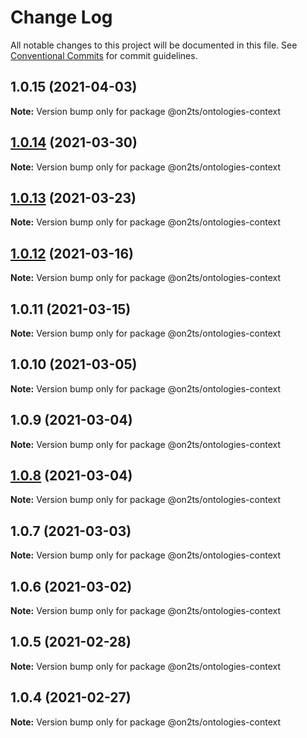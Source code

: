 # Change Log

All notable changes to this project will be documented in this file.
See [Conventional Commits](https://conventionalcommits.org) for commit guidelines.

## 1.0.15 (2021-04-03)

**Note:** Version bump only for package @on2ts/ontologies-context





## [1.0.14](https://github.com/on2ts/ontologies/compare/v1.0.13...v1.0.14) (2021-03-30)

**Note:** Version bump only for package @on2ts/ontologies-context





## [1.0.13](https://github.com/on2ts/ontologies/compare/v1.0.12...v1.0.13) (2021-03-23)

**Note:** Version bump only for package @on2ts/ontologies-context





## [1.0.12](https://github.com/on2ts/ontologies/compare/v1.0.11...v1.0.12) (2021-03-16)

**Note:** Version bump only for package @on2ts/ontologies-context





## 1.0.11 (2021-03-15)

**Note:** Version bump only for package @on2ts/ontologies-context





## 1.0.10 (2021-03-05)

**Note:** Version bump only for package @on2ts/ontologies-context





## 1.0.9 (2021-03-04)

**Note:** Version bump only for package @on2ts/ontologies-context





## [1.0.8](https://github.com/on2ts/ontologies/compare/v1.0.7...v1.0.8) (2021-03-04)

**Note:** Version bump only for package @on2ts/ontologies-context





## 1.0.7 (2021-03-03)

**Note:** Version bump only for package @on2ts/ontologies-context





## 1.0.6 (2021-03-02)

**Note:** Version bump only for package @on2ts/ontologies-context





## 1.0.5 (2021-02-28)

**Note:** Version bump only for package @on2ts/ontologies-context





## 1.0.4 (2021-02-27)

**Note:** Version bump only for package @on2ts/ontologies-context
